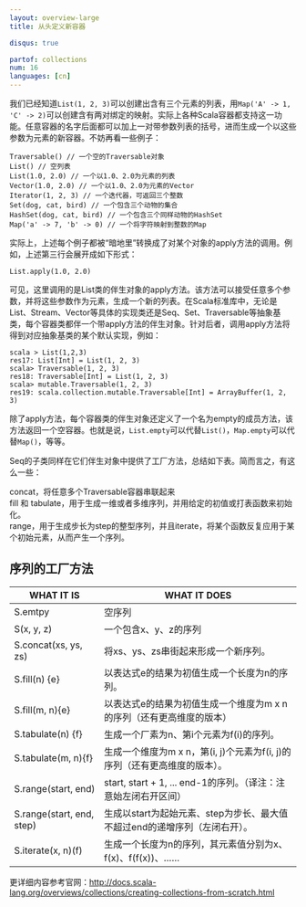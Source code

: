 ```yaml
---
layout: overview-large
title: 从头定义新容器

disqus: true

partof: collections
num: 16
languages: [cn]
---
```



我们已经知道`List(1, 2, 3)`可以创建出含有三个元素的列表，用`Map('A' -> 1, 'C' -> 2)`可以创建含有两对绑定的映射。实际上各种Scala容器都支持这一功能。任意容器的名字后面都可以加上一对带参数列表的括号，进而生成一个以这些参数为元素的新容器。不妨再看一些例子：

    Traversable() // 一个空的Traversable对象
    List() // 空列表
    List(1.0, 2.0) // 一个以1.0、2.0为元素的列表
    Vector(1.0, 2.0) // 一个以1.0、2.0为元素的Vector
    Iterator(1, 2, 3) // 一个迭代器，可返回三个整数
    Set(dog, cat, bird) // 一个包含三个动物的集合
    HashSet(dog, cat, bird) // 一个包含三个同样动物的HashSet
    Map('a' -> 7, 'b' -> 0) // 一个将字符映射到整数的Map

实际上，上述每个例子都被“暗地里”转换成了对某个对象的apply方法的调用。例如，上述第三行会展开成如下形式：

    List.apply(1.0, 2.0)
    
可见，这里调用的是List类的伴生对象的apply方法。该方法可以接受任意多个参数，并将这些参数作为元素，生成一个新的列表。在Scala标准库中，无论是List、Stream、Vector等具体的实现类还是Seq、Set、Traversable等抽象基类，每个容器类都伴一个带apply方法的伴生对象。针对后者，调用apply方法将得到对应抽象基类的某个默认实现，例如：

    scala > List(1,2,3)
    res17: List[Int] = List(1, 2, 3)
    scala> Traversable(1, 2, 3)
    res18: Traversable[Int] = List(1, 2, 3)
    scala> mutable.Traversable(1, 2, 3)
    res19: scala.collection.mutable.Traversable[Int] = ArrayBuffer(1, 2, 3)

除了apply方法，每个容器类的伴生对象还定义了一个名为empty的成员方法，该方法返回一个空容器。也就是说，`List.empty`可以代替`List()`，`Map.empty`可以代替`Map()`，等等。

Seq的子类同样在它们伴生对象中提供了工厂方法，总结如下表。简而言之，有这么一些：

concat，将任意多个Traversable容器串联起来  
fill 和 tabulate，用于生成一维或者多维序列，并用给定的初值或打表函数来初始化。    
range，用于生成步长为step的整型序列，并且iterate，将某个函数反复应用于某个初始元素，从而产生一个序列。  

## 序列的工厂方法

| WHAT IT IS | WHAT IT DOES |
|-------------------|---------------------|
| S.emtpy | 空序列 |
| S(x, y, z) | 一个包含x、y、z的序列 |
| S.concat(xs, ys, zs) | 将xs、ys、zs串街起来形成一个新序列。 |
| S.fill(n) {e}  | 以表达式e的结果为初值生成一个长度为n的序列。 |
| S.fill(m, n){e} | 以表达式e的结果为初值生成一个维度为m x n的序列（还有更高维度的版本） |
| S.tabulate(n) {f}  | 生成一个厂素为n、第i个元素为f(i)的序列。 |
| S.tabulate(m, n){f} | 生成一个维度为m x n，第(i, j)个元素为f(i, j)的序列（还有更高维度的版本）。 |
| S.range(start, end) | start, start + 1, ... end-1的序列。（译注：注意始左闭右开区间） |
| S.range(start, end, step) | 生成以start为起始元素、step为步长、最大值不超过end的递增序列（左闭右开）。 |
| S.iterate(x, n)(f) | 生成一个长度为n的序列，其元素值分别为x、f(x)、f(f(x))、…… |

更详细内容参考官网：http://docs.scala-lang.org/overviews/collections/creating-collections-from-scratch.html
